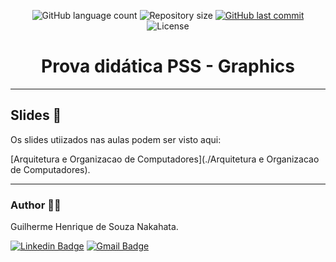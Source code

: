 <p align="center">
  <img alt="GitHub language count" src="https://img.shields.io/github/languages/count/GuilhermeNakahata/UNESPAR-2023?color=%2304D361">

  <img alt="Repository size" src="https://img.shields.io/github/repo-size/GuilhermeNakahata/UNESPAR-2023">
	
  <a href="https://github.com/GuilhermeNakahata/BonsaiStyleClassification/commits/main">
    <img alt="GitHub last commit" src="https://img.shields.io/github/last-commit/GuilhermeNakahata/UNESPAR-2023">
  </a>
    
   <img alt="License" src="https://img.shields.io/badge/license-MIT-brightgreen">
	

<h1 align="center"> Prova didática PSS - Graphics </h1>

---

## Slides 📝

Os slides utiizados nas aulas podem ser visto aqui:

[Arquitetura e Organizacao de Computadores](./Arquitetura e Organizacao de Computadores).
	
---
	
### Author :technologist:

Guilherme Henrique de Souza Nakahata.

[![Linkedin Badge](https://img.shields.io/badge/-GuilhermeNakahata-blue?style=flat-square&logo=Linkedin&logoColor=white)](https://www.linkedin.com/in/guilherme-henrique-de-souza-nakahata-637459187/) 
[![Gmail Badge](https://img.shields.io/badge/-guilhermenakahata@gmail.com-c14438?style=flat-square&logo=Gmail&logoColor=white)](mailto:GuilhermeNakahata@gmail.com)
